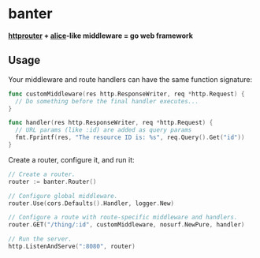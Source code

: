 # banter
**[httprouter](https://github.com/julienschmidt/httprouter) +
[alice](https://github.com/justinas/alice)-like middleware = go web framework**


## Usage

Your middleware and route handlers can have the same function signature:
```go
func customMiddleware(res http.ResponseWriter, req *http.Request) {
  // Do something before the final handler executes...
}

func handler(res http.ResponseWriter, req *http.Request) {
  // URL params (like :id) are added as query params
  fmt.Fprintf(res, "The resource ID is: %s", req.Query().Get("id"))
}
```

Create a router, configure it, and run it:
```go
// Create a router.
router := banter.Router()

// Configure global middleware.
router.Use(cors.Defaults().Handler, logger.New)

// Configure a route with route-specific middleware and handlers.
router.GET("/thing/:id", customMiddleware, nosurf.NewPure, handler)

// Run the server.
http.ListenAndServe(":8080", router)
```
